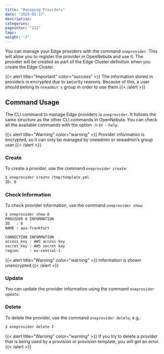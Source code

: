 ```yaml
---
title: "Managing Providers"
date: "2025-02-17"
description:
categories:
pageintoc: "222"
tags:
weight: "2"
---
```


<a id="provider-operations"></a>

<!--# Managing Providers -->

You can manage your Edge providers with the command `oneprovider`. This will allow you to register the provider in OpenNebula and use it. The provider will be created as part of the Edge Cluster definition when you create the Edge Cluster.

{{< alert title="Important" color="success" >}}
The information stored in providers is encrypted due to security reasons. Because of this, a user should belong to `oneadmin's` group in order to use them.{{< /alert >}} 

## Command Usage

The CLI command to manage Edge providers is `oneprovider`. It follows the same structure as the other CLI commands in OpenNebula. You can check all the available commands with the option `-h` or `--help`.

{{< alert title="Warning" color="warning" >}}
Provider information is encrypted, so it can only be managed by oneadmin or oneadmin’s group user.{{< /alert >}} 

### Create

To create a provider, use the command `oneprovider create`:

```default
$ oneprovider create /tmp/template.yml
ID: 0
```

### Check Information

To check provider information, use the command `oneprovider show`:

```default
$ oneprovider show 0
PROVIDER 0 INFORMATION
ID   : 0
NAME : aws-frankfurt

CONNECTION INFORMATION
access_key : AWS access key
secret_key : AWS secret key
region     : eu-central-1
```

{{< alert title="Warning" color="warning" >}}
Information is shown unencrypted.{{< /alert >}} 

### Update

You can update the provider information using the command `oneprovider update`.

### Delete

To delete the provider, use the command `oneprovider delete`, e.g.:

```default
$ oneprovider delete 2
```

{{< alert title="Warning" color="warning" >}}
If you try to delete a provider that is being used by a provision or provision template, you will get an error.{{< /alert >}} 

<a id="adding-provider"></a>
